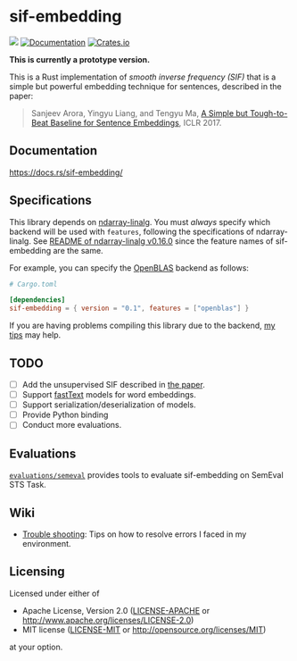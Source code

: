 # sif-embedding

![](https://github.com/kampersanda/sif-embedding/actions/workflows/rust.yml/badge.svg)
[![Documentation](https://docs.rs/sif-embedding/badge.svg)](https://docs.rs/sif-embedding)
[![Crates.io](https://img.shields.io/crates/v/sif-embedding.svg)](https://crates.io/crates/sif-embedding)

**This is currently a prototype version.**

This is a Rust implementation of *smooth inverse frequency (SIF)* that is a simple but powerful embedding technique for sentences, described in the paper:

> Sanjeev Arora, Yingyu Liang, and Tengyu Ma,
> [A Simple but Tough-to-Beat Baseline for Sentence Embeddings](https://openreview.net/forum?id=SyK00v5xx),
> ICLR 2017.

## Documentation

https://docs.rs/sif-embedding/

## Specifications

This library depends on [ndarray-linalg](https://github.com/rust-ndarray/ndarray-linalg).
You must *always* specify which backend will be used with `features`, following the specifications of ndarray-linalg.
See [README of ndarray-linalg v0.16.0](https://github.com/rust-ndarray/ndarray-linalg/tree/ndarray-linalg-v0.16.0) since the feature names of sif-embedding are the same.

For example, you can specify the [OpenBLAS](https://www.openblas.net/) backend as follows:

```toml
# Cargo.toml

[dependencies]
sif-embedding = { version = "0.1", features = ["openblas"] }
```

If you are having problems compiling this library due to the backend, [my tips](https://github.com/kampersanda/sif-embedding/wiki/Trouble-shooting) may help.

## TODO

- [ ] Add the unsupervised SIF described in [the paper](https://aclanthology.org/W18-3012/).
- [ ] Support [fastText](https://fasttext.cc/) models for word embeddings.
- [ ] Support serialization/deserialization of models.
- [ ] Provide Python binding
- [ ] Conduct more evaluations.

## Evaluations

[`evaluations/semeval`](./evaluations/semeval) provides tools to evaluate sif-embedding on SemEval STS Task.

## Wiki

- [Trouble shooting](https://github.com/kampersanda/sif-embedding/wiki/Trouble-shooting): Tips on how to resolve errors I faced in my environment.

## Licensing

Licensed under either of

 * Apache License, Version 2.0
   ([LICENSE-APACHE](LICENSE-APACHE) or http://www.apache.org/licenses/LICENSE-2.0)
 * MIT license
   ([LICENSE-MIT](LICENSE-MIT) or http://opensource.org/licenses/MIT)

at your option.
